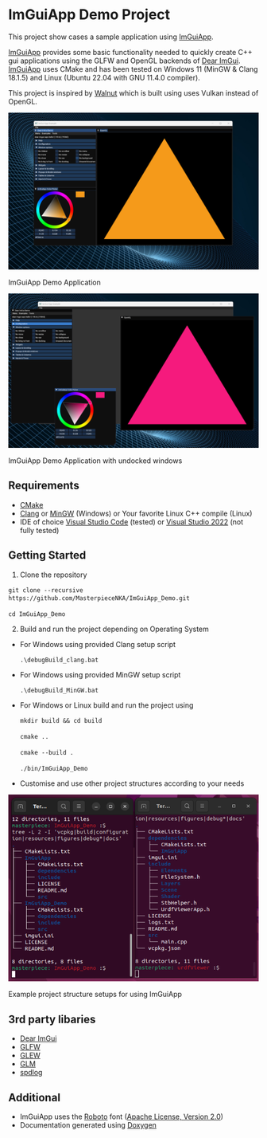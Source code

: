 # ImGuiApp Demo Project

This project show cases a sample application using [ImGuiApp](https://github.com/MasterpieceNKA/ImGuiApp).

[ImGuiApp](https://github.com/MasterpieceNKA/ImGuiApp) provides some basic functionality needed to quickly create C++ gui applications using the GLFW and OpenGL backends of [Dear ImGui](https://github.com/ocornut/imgui). [ImGuiApp](https://github.com/MasterpieceNKA/ImGuiApp) uses CMake and has been tested on Windows 11 (MinGW & Clang 18.1.5) and Linux (Ubuntu 22.04 with GNU 11.4.0 compiler).

This project is inspired by [Walnut](https://github.com/StudioCherno/Walnut) which is built using uses Vulkan instead of OpenGL.

![Image of ImGuiApp Demo](figures/fig_1.png)

ImGuiApp Demo Application





![Image of ImGuiApp Demo with undocked windows](figures/fig_2.png)

ImGuiApp Demo Application with undocked windows


## Requirements
- [CMake](https://cmake.org/)
- [Clang](https://clang.llvm.org/) or [MinGW](https://www.mingw-w64.org/) (Windows) or Your favorite Linux C++ compile (Linux)
- IDE of choice [Visual Studio Code](https://code.visualstudio.com/) (tested) or [Visual Studio 2022](https://visualstudio.com) (not fully tested)

## Getting Started
1. Clone the repository

```
git clone --recursive https://github.com/MasterpieceNKA/ImGuiApp_Demo.git

cd ImGuiApp_Demo
``` 

2. Build and run the project depending on Operating System
- For Windows using provided Clang setup script

    ```
    .\debugBuild_clang.bat
    ``` 
- For Windows using provided MinGW setup script

    ```
    .\debugBuild_MinGW.bat
    ``` 
- For Windows or Linux build and run the project using 

    ```
    mkdir build && cd build

    cmake ..

    cmake --build .

    ./bin/ImGuiApp_Demo
    ``` 
    
- Customise and use other project structures according to your needs

![Example project structure setups for using ImGuiApp](figures/fig_4.png)

Example project structure setups for using ImGuiApp 


## 3rd party libaries
- [Dear ImGui](https://github.com/ocornut/imgui)
- [GLFW](https://github.com/glfw/glfw)
- [GLEW](https://github.com/nigels-com/glew)
- [GLM](https://github.com/g-truc/glm)
- [spdlog](https://github.com/gabime/spdlog)


## Additional
- ImGuiApp uses the [Roboto](https://fonts.google.com/specimen/Roboto) font ([Apache License, Version 2.0](https://www.apache.org/licenses/LICENSE-2.0))
- Documentation generated using [Doxygen](https://www.doxygen.nl/)

